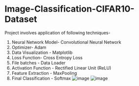 # Image-Classification-CIFAR10-Dataset

Project involves application of following techniques-
  1. Neural Network Model- Convolutional Neural Network
  2. Optimizer- Adam
  3. Data Visualization -  Matplotlib
  4. Loss Function- Cross Entropy Loss
  5. File batches -  Data Loader
  6. Activation Function - Rectified Linear Unit (ReLU)
  7. Feature Extraction - MaxPooling
  8. Final Classification -  Softmax
![image](https://github.com/user-attachments/assets/3164c438-aa0d-4792-8f7e-c8a91f9dd95a)
![image](https://github.com/user-attachments/assets/ec67de23-c93d-4980-acfd-dead6b2d0973)
